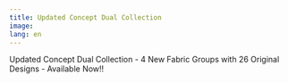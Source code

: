 ```yaml
---
title: Updated Concept Dual Collection
image: 
lang: en
---
```


Updated Concept Dual Collection - 4 New Fabric Groups with 26 Original Designs - Available Now!!